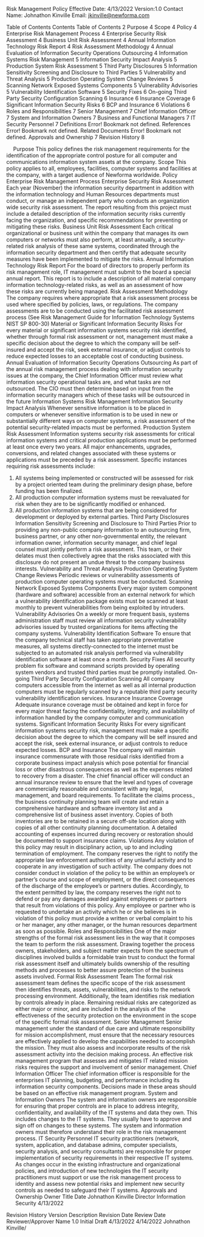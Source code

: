 Risk Management Policy
Effective Date: 4/13/2022
Version:1.0
Contact Name: Johnathon Kinville
Email: jkinville@newforma.com
 

Table of Contents
Contents
Table of Contents	2
Purpose	4
Scope	4
Policy	4
Enterprise Risk Management Process	4
Enterprise Security Risk Assessment	4
Business Unit Risk Assessment	4
Annual Information Technology Risk Report	4
Risk Assessment Methodology	4
Annual Evaluation of Information Security Operations Outsourcing	4
Information Systems Risk Management	5
Information Security Impact Analysis	5
Production System Risk Assessment	5
Third Party Disclosures	5
Information Sensitivity Screening and Disclosure to Third Parties	5
Vulnerability and Threat Analysis	5
Production Operating System Change Reviews	5
Scanning Network Exposed Systems Components	5
Vulnerability Advisories	5
Vulnerability Identification Software	5
Security Fixes	6
On-going Third Party Security Configuration Scanning	6
Insurance	6
Insurance Coverage	6
Significant Information Security Risks	6
BCP and Insurance	6
Violations	6
Roles and Responsibilities	7
Senior Management	7
Chief Information Officer	7
System and Information Owners	7
Business and Functional Managers	7
IT Security Personnel	7
Definitions	Error! Bookmark not defined.
References	Error! Bookmark not defined.
Related Documents	Error! Bookmark not defined.
Approvals and Ownership	7
Revision History	8

 
Purpose
This policy defines the risk management requirements for the identification of the appropriate control posture for all computer and communications information system assets at the company.
Scope
This policy applies to all, employees, facilities, computer systems and facilities at the company, with a target audience of Newforma worldwide.
Policy
Enterprise Risk Management Process
Enterprise Security Risk Assessment
Each year (November) the information security department in addition with the information technology and Human Resources departments must conduct, or manage an independent party who conducts an organization wide security risk assessment. The report resulting from this project must include a detailed description of the information security risks currently facing the organization, and specific recommendations for preventing or mitigating these risks.
Business Unit Risk Assessment
Each critical organizational or business unit within the company that manages its own computers or networks must also perform, at least annually, a security-related risk analysis of these same systems, coordinated through the information security department and then certify that adequate security measures have been implemented to mitigate the risks.
Annual Information Technology Risk Report
For the board of directors to properly perform its risk management role, IT management must submit to the board a special annual report. This report is to include a description of all material company information technology-related risks, as well as an assessment of how these risks are currently being managed.
Risk Assessment Methodology
The company requires where appropriate that a risk assessment process be used where specified by policies, laws, or regulations. The company assessments are to be conducted using the facilitated risk assessment process (See Risk Management Guide for Information Technology Systems NIST SP 800-30)
Material or Significant Information Security Risks
For every material or significant information systems security risk identified, whether through formal risk assessment or not, management must make a specific decision about the degree to which the company will be self-insured and accept the risk, seek external insurance, or adjust controls to reduce expected losses to an acceptable cost of conducting business.
Annual Evaluation of Information Security Operations Outsourcing
As part of the annual risk management process dealing with information security issues at the company, the Chief Information Officer must review what information security operational tasks are, and what tasks are not outsourced. The CIO must then determine based on input from the information security managers which of these tasks will be outsourced in the future
Information Systems Risk Management
Information Security Impact Analysis
Whenever sensitive information is to be placed in computers or whenever sensitive information is to be used in new or substantially different ways on computer systems, a risk assessment of the potential security-related impacts must be performed.
Production System Risk Assessment
Information systems security risk assessments for critical information systems and critical production applications must be performed at least once every two years. All major enhancements, upgrades, conversions, and related changes associated with these systems or applications must be preceded by a risk assessment. Specific instances requiring risk assessments include:
1.	All systems being implemented or constructed will be assessed for risk by a project oriented team during the preliminary design phase, before funding has been finalized.
2.	All production computer information systems must be reevaluated for risk when they are to be significantly modified or enhanced.
3.	All production information systems that are being considered for development or deployed by external parties.
Third Party Disclosures
Information Sensitivity Screening and Disclosure to Third Parties
Prior to providing any non-public company information to an outsourcing firm, business partner, or any other non-governmental entity, the relevant information owner, information security manager, and chief legal counsel must jointly perform a risk assessment. This team, or their delates must then collectively agree that the risks associated with this disclosure do not present an undue threat to the company business interests.
Vulnerability and Threat Analysis
Production Operating System Change Reviews
Periodic reviews or vulnerability assessments of production computer operating systems must be conducted.
Scanning Network Exposed Systems Components
Every major system component (hardware and software) accessible from an external network for which a vulnerability identification package exists must be scanned at least monthly to prevent vulnerabilities from being exploited by intruders.
Vulnerability Advisories
On a weekly or more frequent basis, systems administration staff must review all information security vulnerability advisories issued by trusted organizations for items affecting the company systems.
Vulnerability Identification Software
To ensure that the company technical staff has taken appropriate preventative measures, all systems directly-connected to the internet must be subjected to an automated risk analysis performed via vulnerability identification software at least once a month.
Security Fixes
All security problem fix software and command scripts provided by operating system vendors and trusted third parties must be promptly installed.
On-going Third Party Security Configuration Scanning
All company computers accessible from the internet as well as all internal production computers must be regularly scanned by a reputable third party security vulnerability identification services.
Insurance
Insurance Coverage
Adequate insurance coverage must be obtained and kept in force for every major threat facing the confidentiality, integrity, and availability of information handled by the company computer and communication systems.
Significant Information Security Risks
For every significant information systems security risk, management must make a specific decision about the degree to which the company will be self insured and accept the risk, seek external insurance, or adjust controls to reduce expected losses.
BCP and Insurance
The company will maintain insurance commensurate with those residual risks identified from a corporate business impact analysis which pose potential for financial loss or other disastrous consequences as well as the expenses related to recovery from a disaster. The chief financial officer will conduct an annual insurance review to ensure that the level and types of coverage are commercially reasonable and consistent with any legal, management, and board requirements. To facilitate the claims process., the business continuity planning team will create and retain a comprehensive hardware and software inventory list and a comprehensive list of business asset inventory. Copies of both inventories are to be retained in a secure off-site location along with copies of all other continuity planning documentation. A detailed accounting of expenses incurred during recovery or restoration should be documented to support insurance claims.
Violations
Any violation of this policy may result in disciplinary action, up to and including termination of employment. The company reserves the right to notify the appropriate law enforcement authorities of any unlawful activity and to cooperate in any investigation of such activity. The company does not consider conduct in violation of the policy to be within an employee’s or partner’s course and scope of employment, or the direct consequences of the discharge of the employee’s or partners duties. Accordingly, to the extent permitted by law, the company reserves the right not to defend or pay any damages awarded against employees or partners that result from violations of this policy.
Any employee or partner who is requested to undertake an activity which he or she believes is in violation of this policy must provide a written or verbal complaint to his or her manager, any other manager, or the human resources department as soon as possible.
Roles and Responsibilities
One of the major strengths of the formal risk assessment lies in the way that it composes the team to perform the risk assessment. Drawing together the process owners, stakeholders, and subject matter expects from the spectrum of disciplines involved builds a formidable train trust to conduct the formal risk assessment itself and ultimately builds ownership of the resulting methods and processes to better assure protection of the business assets involved.
Formal Risk Assessment Team
The formal risk assessment team defines the specific scope of the risk assessment then identifies threats, assets, vulnerabilities, and risks to the network processing environment. Additionally, the team identifies risk mediation by controls already in place. Remaining residual risks are categorized as either major or minor, and are included in the analysis of the effectiveness of the security protection on the environment in the scope of the specific formal risk assessment.
Senior Management
Senior management under the standard of due care and ultimate responsibility for mission accomplishment, must ensure that the necessary resources are effectively applied to develop the capabilities needed to accomplish the mission. They must also assess and incorporate results of the risk assessment activity into the decision making process. An effective risk management program that assesses and mitigates IT related mission risks requires the support and involvement of senior management.
Chief Information Officer
The chief information officer is responsible for the enterprises IT planning, budgeting, and performance including its information security components. Decisions made in these areas should be based on an effective risk management program.
System and Information Owners
The system and information owners are responsible for ensuring that proper controls are in place to address integrity, confidentiality, and availability of the IT systems and data they own. This includes changes to the IT systems. They usually have to approve and sign off on changes to these systems. The system and information owners must therefore understand their role in the risk management process.
IT Security Personnel
IT security practitioners (network, system, application, and database admins, computer specialists, security analysis, and security consultants) are responsible for proper implementation of security requirements in their respective IT systems. As changes occur in the existing infrastructure and organizational policies, and introduction of new technologies the IT security practitioners must support or use the risk management process to identity and assess new potential risks and implement new security controls as needed to safeguard their IT systems.
Approvals and Ownership
Owner	Title	Date
Johnathon Kinville	Director Information Security	4/13/2022
		
		
		
		
Revision History
Version	Description	Revision Date	Review Date	Reviewer/Approver Name
1.0	Initial Draft	4/13/2022	4/14/2022	Johnathon Kinville/
				
				
				
				

